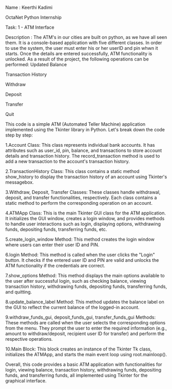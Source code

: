 Name : Keerthi Kadimi

OctaNet Python Internship

Task: 1 - ATM Interface

Description :
The ATM's in our cities are built on python, as we have all seen them. It is a console-based application with five different classes. In order to use the system, the user must enter his or her userID and pin whwn it starts. Once the details are entered successfully, ATM functionality is unlocked. As a result of the project, the following operations can be performed:
Updated Balance

Transaction History

Withdraw

Deposit

Transfer

Quit

This code is a simple ATM (Automated Teller Machine) application implemented using the Tkinter library in Python. Let's break down the code step by step:

1.Account Class: This class represents individual bank accounts. It has attributes such as user_id, pin, balance, and transactions to store account details and transaction history. The record_transaction method is used to add a new transaction to the account's transaction history.

2.TransactionHistory Class: This class contains a static method show_history to display the transaction history of an account using Tkinter's messagebox.

3.Withdraw, Deposit, Transfer Classes: These classes handle withdrawal, deposit, and transfer functionalities, respectively. Each class contains a static method to perform the corresponding operation on an account.

4.ATMApp Class: This is the main Tkinter GUI class for the ATM application. It initializes the GUI window, creates a login window, and provides methods to handle user interactions such as login, displaying options, withdrawing funds, depositing funds, transferring funds, etc.

5.create_login_window Method: This method creates the login window where users can enter their user ID and PIN.

6.login Method: This method is called when the user clicks the "Login" button. It checks if the entered user ID and PIN are valid and unlocks the ATM functionality if the credentials are correct.

7.show_options Method: This method displays the main options available to the user after successful login, such as checking balance, viewing transaction history, withdrawing funds, depositing funds, transferring funds, and quitting.

8.update_balance_label Method: This method updates the balance label on the GUI to reflect the current balance of the logged-in account.

9.withdraw_funds_gui, deposit_funds_gui, transfer_funds_gui Methods: These methods are called when the user selects the corresponding options from the menu. They prompt the user to enter the required information (e.g., amount to withdraw/deposit, recipient user ID for transfer) and perform the respective operations.

10.Main Block: This block creates an instance of the Tkinter Tk class, initializes the ATMApp, and starts the main event loop using root.mainloop().

Overall, this code provides a basic ATM application with functionalities for login, viewing balance, transaction history, withdrawing funds, depositing funds, and transferring funds, all implemented using Tkinter for the graphical interface.






